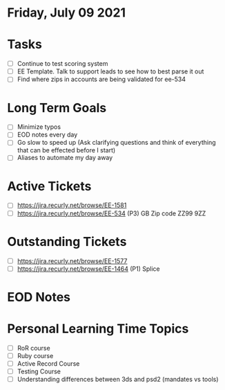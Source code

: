 # Friday, July 09 2021

# Tasks
- [ ] Continue to test scoring system
- [ ] EE Template. Talk to support leads to see how to best parse it out
- [ ] Find where zips in accounts are being validated for ee-534

# Long Term Goals
- [ ] Minimize typos
- [ ] EOD notes every day
- [ ] Go slow to speed up (Ask clarifying questions and think of everything that can be effected before I start)
- [ ] Aliases to automate my day away

# Active Tickets
- [ ] https://jira.recurly.net/browse/EE-1581
- [ ] https://jira.recurly.net/browse/EE-534 (P3) GB Zip code ZZ99 9ZZ

# Outstanding Tickets
- [ ] https://jira.recurly.net/browse/EE-1577
- [ ] https://jira.recurly.net/browse/EE-1464 (P1) Splice

# EOD Notes

# Personal Learning Time Topics
- [ ] RoR course
- [ ] Ruby course
- [ ] Active Record Course
- [ ] Testing Course
- [ ] Understanding differences between 3ds and psd2 (mandates vs tools)

